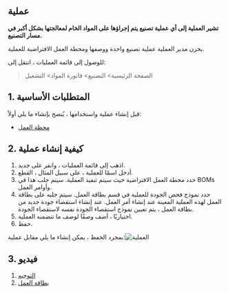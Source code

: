 ## عملية

**تشير العملية إلى أي عملية تصنيع يتم إجراؤها على المواد الخام لمعالجتها بشكل أكبر في مسار التصنيع.**

يخزن مدير العملية عملية تصنيع واحدة ووصفها ومحطة العمل الافتراضية للعملية.

للوصول إلى قائمة العمليات ، انتقل إلى:

> الصفحة الرئيسية> التصنيع> فاتورة المواد> التشغيل

## 1. المتطلبات الأساسية

قبل إنشاء عملية واستخدامها ، يُنصح بإنشاء ما يلي أولاً:

* [محطة العمل](https://docs.erpnext.com/docs/v13/user/manual/en/manufacturing/workstation)

## 2. كيفية إنشاء عملية

1. اذهب إلى قائمة العمليات ، وانقر على جديد.
2. أدخل اسمًا للعملية ، على سبيل المثال ، القطع.
3. حدد محطة العمل الافتراضية حيث سيتم تنفيذ العملية. سيتم جلب هذا في BOMs وأوامر العمل.
4. حدد نموذج فحص الجودة للعملية في قسم بطاقة العمل. سيتم جلبه على بطاقة العمل لهذه العملية المعينة عند إنشاء أمر العمل. عند إنشاء استقصاء جودة جديد من بطاقة العمل ، يتم تعيين نموذج استقصاء الجودة نفسه لاستقصاء الجودة.
5. اختياريًا ، أضف وصفًا لوصف ما تتضمنه العملية.
6. حفظ.

بمجرد الحفظ ، يمكن إنشاء ما يلي مقابل عملية:![العملية](https://docs.erpnext.com/files/operation.png)

## 3. فيديو

1. [التوجيه](https://docs.erpnext.com/docs/v13/user/manual/en/manufacturing/routing)
2. [بطاقة العمل](https://docs.erpnext.com/docs/v13/user/manual/en/manufacturing/job-card)